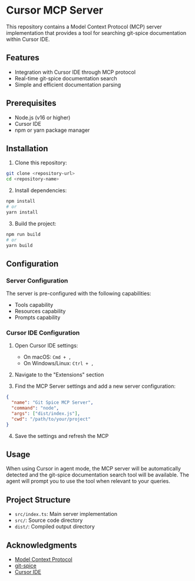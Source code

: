 # Cursor MCP Server

This repository contains a Model Context Protocol (MCP) server implementation that provides a tool for searching git-spice documentation within Cursor IDE.

## Features

- Integration with Cursor IDE through MCP protocol
- Real-time git-spice documentation search
- Simple and efficient documentation parsing

## Prerequisites

- Node.js (v16 or higher)
- Cursor IDE
- npm or yarn package manager

## Installation

1. Clone this repository:
```bash
git clone <repository-url>
cd <repository-name>
```

2. Install dependencies:
```bash
npm install
# or
yarn install
```

3. Build the project:
```bash
npm run build
# or
yarn build
```

## Configuration

### Server Configuration
The server is pre-configured with the following capabilities:
- Tools capability
- Resources capability
- Prompts capability

### Cursor IDE Configuration

1. Open Cursor IDE settings:
   - On macOS: `Cmd + ,`
   - On Windows/Linux: `Ctrl + ,`

2. Navigate to the "Extensions" section

3. Find the MCP Server settings and add a new server configuration:
```json
{
  "name": "Git Spice MCP Server",
  "command": "node",
  "args": ["dist/index.js"],
  "cwd": "/path/to/your/project"
}
```

4. Save the settings and refresh the MCP

## Usage

When using Cursor in agent mode, the MCP server will be automatically detected and the git-spice documentation search tool will be available. The agent will prompt you to use the tool when relevant to your queries.

## Project Structure
- `src/index.ts`: Main server implementation
- `src/`: Source code directory
- `dist/`: Compiled output directory

## Acknowledgments

- [Model Context Protocol](https://github.com/modelcontextprotocol)
- [git-spice](https://github.com/abhinav/git-spice)
- [Cursor IDE](https://cursor.sh) 